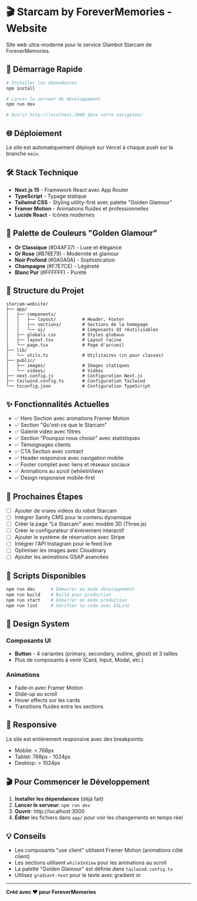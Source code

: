 # 🎬 Starcam by ForeverMemories - Website

Site web ultra-moderne pour le service Glambot Starcam de ForeverMemories.

## 🚀 Démarrage Rapide

```bash
# Installer les dépendances
npm install

# Lancer le serveur de développement
npm run dev

# Ouvrir http://localhost:3000 dans votre navigateur
```

## 🌐 Déploiement

Le site est automatiquement déployé sur Vercel à chaque push sur la branche `main`.

## 🛠️ Stack Technique

- **Next.js 15** - Framework React avec App Router
- **TypeScript** - Typage statique
- **Tailwind CSS** - Styling utility-first avec palette "Golden Glamour"
- **Framer Motion** - Animations fluides et professionnelles
- **Lucide React** - Icônes modernes

## 🎨 Palette de Couleurs "Golden Glamour"

- **Or Classique** (#D4AF37) - Luxe et élégance
- **Or Rose** (#B76E79) - Modernité et glamour
- **Noir Profond** (#0A0A0A) - Sophistication
- **Champagne** (#F7E7CE) - Légèreté
- **Blanc Pur** (#FFFFFF) - Pureté

## 📁 Structure du Projet

```
starcam-website/
├── app/
│   ├── components/
│   │   ├── layout/          # Header, Footer
│   │   ├── sections/        # Sections de la homepage
│   │   └── ui/              # Composants UI réutilisables
│   ├── globals.css          # Styles globaux
│   ├── layout.tsx           # Layout racine
│   └── page.tsx             # Page d'accueil
├── lib/
│   └── utils.ts             # Utilitaires (cn pour classes)
├── public/
│   ├── images/              # Images statiques
│   └── videos/              # Vidéos
├── next.config.js           # Configuration Next.js
├── tailwind.config.ts       # Configuration Tailwind
└── tsconfig.json            # Configuration TypeScript
```

## ✨ Fonctionnalités Actuelles

- ✅ Hero Section avec animations Framer Motion
- ✅ Section "Qu'est-ce que le Starcam"
- ✅ Galerie vidéo avec filtres
- ✅ Section "Pourquoi nous choisir" avec statistiques
- ✅ Témoignages clients
- ✅ CTA Section avec contact
- ✅ Header responsive avec navigation mobile
- ✅ Footer complet avec liens et réseaux sociaux
- ✅ Animations au scroll (whileInView)
- ✅ Design responsive mobile-first

## 🎯 Prochaines Étapes

- [ ] Ajouter de vraies vidéos du robot Starcam
- [ ] Intégrer Sanity CMS pour le contenu dynamique
- [ ] Créer la page "Le Starcam" avec modèle 3D (Three.js)
- [ ] Créer le configurateur d'événement interactif
- [ ] Ajouter le système de réservation avec Stripe
- [ ] Intégrer l'API Instagram pour le feed live
- [ ] Optimiser les images avec Cloudinary
- [ ] Ajouter les animations GSAP avancées

## 📝 Scripts Disponibles

```bash
npm run dev      # Démarrer en mode développement
npm run build    # Build pour production
npm run start    # Démarrer en mode production
npm run lint     # Vérifier le code avec ESLint
```

## 🌟 Design System

### Composants UI

- **Button** - 4 variantes (primary, secondary, outline, ghost) et 3 tailles
- Plus de composants à venir (Card, Input, Modal, etc.)

### Animations

- Fade-in avec Framer Motion
- Slide-up au scroll
- Hover effects sur les cards
- Transitions fluides entre les sections

## 📱 Responsive

Le site est entièrement responsive avec des breakpoints:
- Mobile: < 768px
- Tablet: 768px - 1024px
- Desktop: > 1024px

## 🎬 Pour Commencer le Développement

1. **Installer les dépendances** (déjà fait)
2. **Lancer le serveur**: `npm run dev`
3. **Ouvrir**: http://localhost:3000
4. **Éditer** les fichiers dans `app/` pour voir les changements en temps réel

## 💡 Conseils

- Les composants "use client" utilisent Framer Motion (animations côté client)
- Les sections utilisent `whileInView` pour les animations au scroll
- La palette "Golden Glamour" est définie dans `tailwind.config.ts`
- Utilisez `gradient-text` pour le texte avec gradient or

---

**Créé avec ❤️ pour ForeverMemories**
